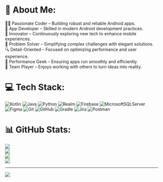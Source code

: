 # 💫 About Me:
👨‍💻 Passionate Coder – Building robust and reliable Android apps.<br>📱 App Developer – Skilled in modern Android development practices.<br>🚀 Innovator – Continuously exploring new tech to enhance mobile experiences.<br>🔧 Problem Solver – Simplifying complex challenges with elegant solutions.<br>🔍 Detail-Oriented – Focused on optimizing performance and user experience.<br>🌟 Performance Geek – Ensuring apps run smoothly and efficiently.<br>🤝 Team Player – Enjoys working with others to turn ideas into reality.


# 💻 Tech Stack:
![Kotlin](https://img.shields.io/badge/kotlin-%237F52FF.svg?style=for-the-badge&logo=kotlin&logoColor=white) ![Java](https://img.shields.io/badge/java-%23ED8B00.svg?style=for-the-badge&logo=openjdk&logoColor=white) ![Python](https://img.shields.io/badge/python-3670A0?style=for-the-badge&logo=python&logoColor=ffdd54) ![Realm](https://img.shields.io/badge/Realm-39477F?style=for-the-badge&logo=realm&logoColor=white) ![Firebase](https://img.shields.io/badge/firebase-a08021?style=for-the-badge&logo=firebase&logoColor=ffcd34) ![MicrosoftSQLServer](https://img.shields.io/badge/Microsoft%20SQL%20Server-CC2927?style=for-the-badge&logo=microsoft%20sql%20server&logoColor=white) ![Figma](https://img.shields.io/badge/figma-%23F24E1E.svg?style=for-the-badge&logo=figma&logoColor=white) ![Git](https://img.shields.io/badge/git-%23F05033.svg?style=for-the-badge&logo=git&logoColor=white) ![GitHub](https://img.shields.io/badge/github-%23121011.svg?style=for-the-badge&logo=github&logoColor=white) ![Gradle](https://img.shields.io/badge/Gradle-02303A.svg?style=for-the-badge&logo=Gradle&logoColor=white) ![Jira](https://img.shields.io/badge/jira-%230A0FFF.svg?style=for-the-badge&logo=jira&logoColor=white) ![Postman](https://img.shields.io/badge/Postman-FF6C37?style=for-the-badge&logo=postman&logoColor=white)
# 📊 GitHub Stats:
![](https://github-readme-stats.vercel.app/api?username=bahman-ghasemi&theme=tokyonight&hide_border=false&include_all_commits=false&count_private=false)<br/>
![](https://github-readme-streak-stats.herokuapp.com/?user=bahman-ghasemi&theme=tokyonight&hide_border=false)<br/>
![](https://roadmap.sh/card/tall/66e5616ef34c8868ec2c9bf2?variant=dark)<br/>
![](https://github-readme-stats.vercel.app/api/top-langs/?username=bahman-ghasemi&theme=tokyonight&hide_border=false&include_all_commits=false&count_private=false&layout=compact)

---
[![](https://visitcount.itsvg.in/api?id=bahman-ghasemi&icon=1&color=8)](https://visitcount.itsvg.in)

<!-- Proudly created with GPRM ( https://gprm.itsvg.in ) -->
